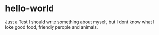 # hello-world
Just a Test
I should write something about myself, but I dont know what
I loke good food, friendly perople and animals.
